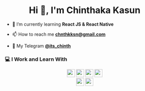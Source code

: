 <h1 align="center">Hi 👋, I'm Chinthaka Kasun</h1>

- 🌱 I’m currently learning **React JS & React Native**

- 📫 How to reach me **chnthkksn@gmail.com**

- 📱 My Telegram <a href="https://t.me/Its_chinth">**@its_chinth**</a>

### 💻 I Work and Learn With

<p  align="center">

<!-- Programming Language -->
<img src="https://img.shields.io/badge/React-61DAFB?style=for-the-badge&logo=react&logoColor=black" height="25">
<img src="https://img.shields.io/badge/Python-776AB?style=for-the-badge&logo=python&logoColor=white" height="25">
<img src="https://img.shields.io/badge/JavaScript-F7DF1E?style=for-the-badge&logo=javascript&logoColor=black" height="25">
<img src="https://img.shields.io/badge/MongoDB-47A248?style=for-the-badge&logo=mongodb&logoColor=white" height="25">
<br>
<img src="https://img.shields.io/badge/Express-000000?style=for-the-badge&logo=express&logoColor=white" height="25">
<img src="https://img.shields.io/badge/Node-339933?style=for-the-badge&logo=nodedotjs&logoColor=white" height="25">
</p>
